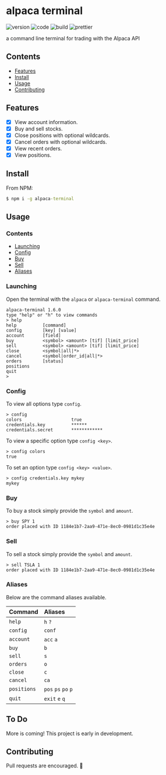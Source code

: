 # alpaca terminal

![version](https://img.shields.io/github/package-json/v/117/alpaca-terminal?color=196DFF&style=flat-square)
![code](https://img.shields.io/github/languages/code-size/117/alpaca-terminal?color=F1A42E&style=flat-square)
![build](https://img.shields.io/github/workflow/status/117/alpaca-terminal/test?style=flat-square)
![prettier](https://img.shields.io/static/v1?label=code%20style&message=prettier&color=ff51bc&style=flat-square)

a command line terminal for trading with the Alpaca API

## Contents

- [Features](#features)
- [Install](#install)
- [Usage](#usage)
- [Contributing](#contributing)

## Features

- [x] View account information.
- [x] Buy and sell stocks.
- [x] Close positions with optional wildcards.
- [x] Cancel orders with optional wildcards.
- [x] View recent orders.
- [x] View positions.

## Install

From NPM:

```cmd
$ npm i -g alpaca-terminal
```

## Usage

### Contents

- [Launching](#launching)
- [Config](#config)
- [Buy](#buy)
- [Sell](#sell)
- [Aliases](#aliases)

### Launching

Open the terminal with the `alpaca` or `alpaca-terminal` command.

```terminal
alpaca-terminal 1.6.0
type "help" or "h" to view commands
> help
help          [command]
config        [key] [value]
account       [field]
buy           <symbol> <amount> [tif] [limit_price]
sell          <symbol> <amount> [tif] [limit_price]
close         <symbol|all|*>
cancel        <symbol|order_id|all|*>
orders        [status]
positions
quit
>
```

### Config

To view all options type `config`.

```terminal
> config
colors                   true
credentials.key          ******
credentials.secret       ************
```

To view a specific option type `config <key>`.

```terminal
> config colors
true
```

To set an option type `config <key> <value>`.

```terminal
> config credentials.key mykey
mykey
```

### Buy

To buy a stock simply provide the `symbol` and `amount`.

```terminal
> buy SPY 1
order placed with ID 1184e1b7-2aa9-471e-8ec0-0981d1c35e4e
```

### Sell

To sell a stock simply provide the `symbol` and `amount`.

```terminal
> sell TSLA 1
order placed with ID 1184e1b7-2aa9-471e-8ec0-0981d1c35e4e
```

### Aliases

Below are the command aliases available.

| Command     | Aliases             |
| :---------- | :------------------ |
| `help`      | `h` `?`             |
| `config`    | `conf`              |
| `account`   | `acc` `a`           |
| `buy`       | `b`                 |
| `sell`      | `s`                 |
| `orders`    | `o`                 |
| `close`     | `c`                 |
| `cancel`    | `ca`                |
| `positions` | `pos` `ps` `po` `p` |
| `quit`      | `exit` `e` `q`      |

## To Do

More is coming! This project is early in development.

## Contributing

Pull requests are encouraged. 🙂
